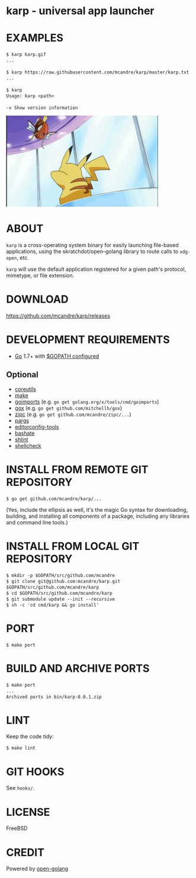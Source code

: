 # karp - universal app launcher

# EXAMPLES

```
$ karp karp.gif
...

$ karp https://raw.githubusercontent.com/mcandre/karp/master/karp.txt
...

$ karp
Usage: karp <path>

-v Show version information
```

![magikarp](https://raw.githubusercontent.com/mcandre/karp/master/karp.gif)

# ABOUT

`karp` is a cross-operating system binary for easily launching file-based applications, using the skratchdot/open-golang library to route calls to `xdg-open`, etc.

`karp` will use the default application registered for a given path's protocol, mimetype, or file extension.

# DOWNLOAD

https://github.com/mcandre/karp/releases

# DEVELOPMENT REQUIREMENTS

* [Go](https://golang.org) 1.7+ with [$GOPATH configured](https://gist.github.com/mcandre/ef73fb77a825bd153b7836ddbd9a6ddc)

## Optional

* [coreutils](https://www.gnu.org/software/coreutils/coreutils.html)
* [make](https://www.gnu.org/software/make/)
* [goimports](https://godoc.org/golang.org/x/tools/cmd/goimports) (e.g. `go get golang.org/x/tools/cmd/goimports`)
* [gox](https://github.com/mitchellh/gox) (e.g. `go get github.com/mitchellh/gox`)
* [zipc](https://github.com/mcandre/zipc) (e.g. `go get github.com/mcandre/zipc/...`)
* [pargs](https://github.com/mcandre/pargs)
* [editorconfig-tools](https://www.npmjs.com/package/editorconfig-tools)
* [bashate](https://github.com/openstack-dev/bashate)
* [shlint](https://rubygems.org/gems/shlint)
* [shellcheck](http://hackage.haskell.org/package/ShellCheck)

# INSTALL FROM REMOTE GIT REPOSITORY

```
$ go get github.com/mcandre/karp/...
```

(Yes, include the ellipsis as well, it's the magic Go syntax for downloading, building, and installing all components of a package, including any libraries and command line tools.)

# INSTALL FROM LOCAL GIT REPOSITORY

```
$ mkdir -p $GOPATH/src/github.com/mcandre
$ git clone git@github.com:mcandre/karp.git $GOPATH/src/github.com/mcandre/karp
$ cd $GOPATH/src/github.com/mcandre/karp
$ git submodule update --init --recursive
$ sh -c 'cd cmd/karp && go install'
```

# PORT

```
$ make port
```

# BUILD AND ARCHIVE PORTS

```
$ make port
...
Archived ports in bin/karp-0.0.1.zip
```

# LINT

Keep the code tidy:

```
$ make lint
```

# GIT HOOKS

See `hooks/`.

# LICENSE

FreeBSD

# CREDIT

Powered by [open-golang](https://github.com/skratchdot/open-golang)
